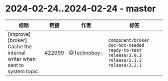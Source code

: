# 2024-02-24..2024-02-24 - master
| 标题 | 链接 | 作者 | 标签 |
| - | :--: | :--: | - |
| [improve][broker] Cache the internal writer when sent to system topic. | [#22099](https://github.com/apache/pulsar/pull/22099) | [@Technoboy-](https://github.com/Technoboy-) | `component/broker` `doc-not-needed` `ready-to-test` `release/3.0.3` `release/3.1.3` `release/3.2.1`  | 
